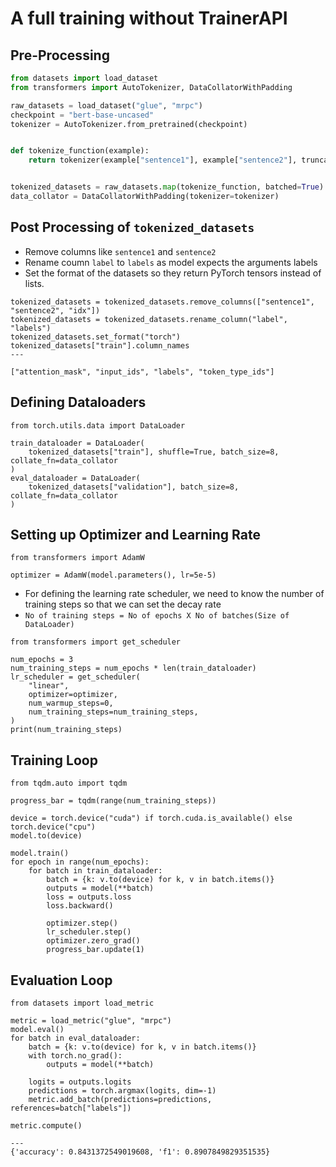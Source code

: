 
# A full training without TrainerAPI

## Pre-Processing
```python
from datasets import load_dataset
from transformers import AutoTokenizer, DataCollatorWithPadding

raw_datasets = load_dataset("glue", "mrpc")
checkpoint = "bert-base-uncased"
tokenizer = AutoTokenizer.from_pretrained(checkpoint)


def tokenize_function(example):
    return tokenizer(example["sentence1"], example["sentence2"], truncation=True)


tokenized_datasets = raw_datasets.map(tokenize_function, batched=True)
data_collator = DataCollatorWithPadding(tokenizer=tokenizer)
```



## Post Processing of  `tokenized_datasets`

-   Remove columns like `sentence1` and `sentence2`
-   Rename coumn `label` to `labels` as model expects the arguments labels
-   Set the format of the datasets so they return PyTorch tensors instead of lists.


```
tokenized_datasets = tokenized_datasets.remove_columns(["sentence1", "sentence2", "idx"])
tokenized_datasets = tokenized_datasets.rename_column("label", "labels")
tokenized_datasets.set_format("torch")
tokenized_datasets["train"].column_names
---

["attention_mask", "input_ids", "labels", "token_type_ids"]
```

## Defining Dataloaders
```
from torch.utils.data import DataLoader

train_dataloader = DataLoader(
    tokenized_datasets["train"], shuffle=True, batch_size=8, collate_fn=data_collator
)
eval_dataloader = DataLoader(
    tokenized_datasets["validation"], batch_size=8, collate_fn=data_collator
)
```

## Setting up Optimizer and Learning Rate

```
from transformers import AdamW

optimizer = AdamW(model.parameters(), lr=5e-5)
```

-   For defining the learning rate scheduler, we need to know the number of training steps so that we can set the decay rate
-   `No of training steps = No of epochs X No of batches(Size of DataLoader)`

```
from transformers import get_scheduler

num_epochs = 3
num_training_steps = num_epochs * len(train_dataloader)
lr_scheduler = get_scheduler(
    "linear",
    optimizer=optimizer,
    num_warmup_steps=0,
    num_training_steps=num_training_steps,
)
print(num_training_steps)
```


## Training Loop

```
from tqdm.auto import tqdm

progress_bar = tqdm(range(num_training_steps))

device = torch.device("cuda") if torch.cuda.is_available() else torch.device("cpu")
model.to(device)

model.train()
for epoch in range(num_epochs):
    for batch in train_dataloader:
        batch = {k: v.to(device) for k, v in batch.items()}
        outputs = model(**batch)
        loss = outputs.loss
        loss.backward()

        optimizer.step()
        lr_scheduler.step()
        optimizer.zero_grad()
        progress_bar.update(1)

```

## Evaluation Loop
```
from datasets import load_metric

metric = load_metric("glue", "mrpc")
model.eval()
for batch in eval_dataloader:
    batch = {k: v.to(device) for k, v in batch.items()}
    with torch.no_grad():
        outputs = model(**batch)

    logits = outputs.logits
    predictions = torch.argmax(logits, dim=-1)
    metric.add_batch(predictions=predictions, references=batch["labels"])

metric.compute()

---
{'accuracy': 0.8431372549019608, 'f1': 0.8907849829351535}
```